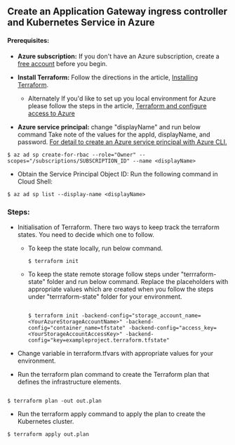 ## Create an Application Gateway ingress controller and Kubernetes Service in Azure

#### Prerequisites:

* **Azure subscription:** If you don't have an Azure subscription, create a [free account](https://azure.microsoft.com/free/?ref=microsoft.com&utm_source=microsoft.com&utm_medium=docs&utm_campaign=visualstudio) before you begin.

* **Install Terraform:** Follow the directions in the article, [Installing Terraform](https://learn.hashicorp.com/terraform/azure/install_az).
     * Alternately If you'd like to set up you local environment for Azure please follow the steps in the article, [Terraform and configure access to Azure](https://docs.microsoft.com/en-us/azure/terraform/terraform-install-configure)

* **Azure service principal:** change "displayName" and run below command   Take note of the values for the appId, displayName, and password.
[For detail to create an Azure service principal with Azure CLI.](https://docs.microsoft.com/en-us/cli/azure/create-an-azure-service-principal-azure-cli?view=azure-cli-latest)

```
$ az ad sp create-for-rbac --role="Owner" --scopes="/subscriptions/SUBSCRIPTION_ID" --name <displayName>

```

* Obtain the Service Principal Object ID: Run the following command in Cloud Shell:

```
$ az ad sp list --display-name <displayName>

```

### Steps:

* Initialisation of Terraform. There two ways to keep track the terraform states. You need to decide which one to follow.

  * To keep the state locally, run below command.

    ```
    $ terraform init
    ```
  * To keep the state remote storage follow steps under "terrraform-state" folder and run below command. Replace the placeholders with appropriate values which are created when you follow the steps under "terrraform-state" folder  for your environment.

    ```

    $ terraform init -backend-config="storage_account_name=<YourAzureStorageAccountName>" -backend-config="container_name=tfstate" -backend-config="access_key=<YourStorageAccountAccessKey>" -backend-config="key=exampleproject.terraform.tfstate"

    ```

* Change variable in terraform.tfvars with appropriate values for your environment.

* Run the terraform plan command to create the Terraform plan that defines the infrastructure elements.

```

$ terraform plan -out out.plan

```

* Run the terraform apply command to apply the plan to create the Kubernetes cluster.

```
$ terraform apply out.plan

```
